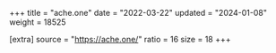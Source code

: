 +++
title = "ache.one"
date = "2022-03-22"
updated = "2024-01-08"
weight = 18525

[extra]
source = "https://ache.one/"
ratio = 16
size = 18
+++
